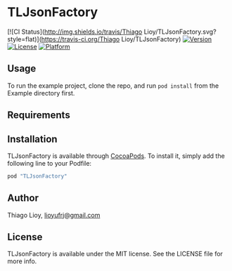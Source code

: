 # TLJsonFactory

[![CI Status](http://img.shields.io/travis/Thiago Lioy/TLJsonFactory.svg?style=flat)](https://travis-ci.org/Thiago Lioy/TLJsonFactory)
[![Version](https://img.shields.io/cocoapods/v/TLJsonFactory.svg?style=flat)](http://cocoapods.org/pods/TLJsonFactory)
[![License](https://img.shields.io/cocoapods/l/TLJsonFactory.svg?style=flat)](http://cocoapods.org/pods/TLJsonFactory)
[![Platform](https://img.shields.io/cocoapods/p/TLJsonFactory.svg?style=flat)](http://cocoapods.org/pods/TLJsonFactory)

## Usage

To run the example project, clone the repo, and run `pod install` from the Example directory first.

## Requirements

## Installation

TLJsonFactory is available through [CocoaPods](http://cocoapods.org). To install
it, simply add the following line to your Podfile:

```ruby
pod "TLJsonFactory"
```

## Author

Thiago Lioy, lioyufrj@gmail.com

## License

TLJsonFactory is available under the MIT license. See the LICENSE file for more info.
